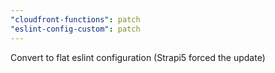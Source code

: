 ```yaml
---
"cloudfront-functions": patch
"eslint-config-custom": patch
---
```


Convert to flat eslint configuration (Strapi5 forced the update)

